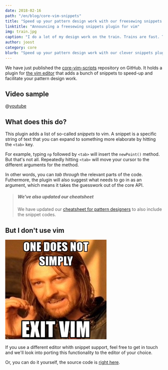 ```yaml
---
date: 2018-02-16
path: "/en/blog/core-vim-snippets"
title: "Speed up your pattern design work with our freesewing snippets plugin for vim"
linktitle: "Announcing a freesewing snippets plugin for vim"
img: train.jpg
caption: "I do a lot of my design work on the train. Trains are fast. This plugin makes you fast. You get the idea."
author: joost
category: core
blurb: "Speed up your pattern design work with our clever snippets plugin for the most badass editor known to peoplekind. Bonus: video"
---
```

We have just published the [core-vim-scripts](https://github.com/freesewing/core-vim-snippets) repository on GitHub.
It holds a plugin for [the vim editor](http://www.vim.org/) that adds a bunch  of snippets to speed-up and 
facilitate your pattern design work.

## Video sample

@[youtube](1-JYayZdnpc)

## What does this do?

This plugin adds a list of so-called *snippets* to vim.
A snippet is a specific string of text that you can expand to something more elaborate by hitting the `<tab>` key.

For example, typing `np` followed by `<tab>` will insert the `newPoint()` method.
But that's not all. Repeatedly hitting `<tab>` will move your cursor to the different arguments for the method.

In other words, you can *tab through* the relevant parts of the code. Futhermore, the plugin will also suggest what needs to go in as an argument, which means it takes the guesswork out of the core API.

> ##### We've also updated our cheatsheet
>
> We have updated our [cheatsheet for pattern designers](/pdf/cheatsheet.pdf) to also include the snippet codes.

## But I don't use vim

![vim - It's not for everyone](vim.jpg)

If you use a different editor whith snippet support, feel free to get in touch and we'll look into porting this functionality to the editor of your choice.

Or, you can do it yourself, the source code is [right here](https://github.com/freesewing/core-vim-snippets).
